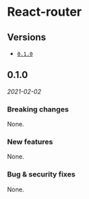 # React-router

## Versions

- [`0.1.0`](#010)

## 0.1.0

*2021-02-02*

### Breaking changes

None.

### New features

None.

### Bug & security fixes

None.
